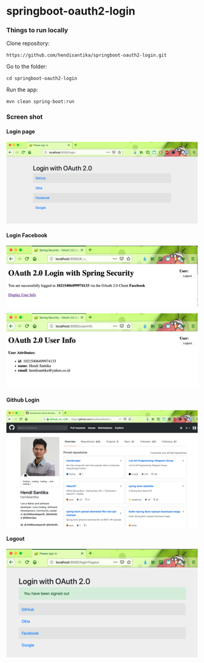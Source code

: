 # springboot-oauth2-login

### Things to run locally

Clone repository:
```
https://github.com/hendisantika/springboot-oauth2-login.git
```

Go to the folder:
```
cd springboot-oauth2-login
```

Run the app:
```
mvn clean spring-boot:run
```

### Screen shot

#### Login page

![Login page](img/login.png "Login page")

#### Login Facebook

![Login Facebook](img/facebook1.png "Facebook Login")

![Login Facebook](img/facebook2.png "Facebook Login")

#### Github Login

![Github Login](img/github.png "Github Login")

#### Logout

![Logout Page](img/logout.png "Logout Page")
